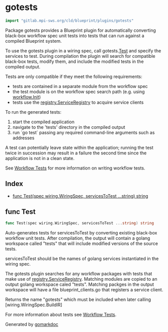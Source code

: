 <!-- Code generated by gomarkdoc. DO NOT EDIT -->

# gotests

```go
import "gitlab.mpi-sws.org/cld/blueprint/plugins/gotests"
```

Package gotests provides a Blueprint plugin for automatically converting black\-box workflow spec unit tests into tests that can run against a compiled Blueprint system.

To use the gotests plugin in a wiring spec, call gotests.[Test](<#Test>) and specify the services to test. During compilation the plugin will search for compatible black\-box tests, modify them, and include the modified tests in the compiled output.

Tests are only compatible if they meet the following requirements:

- tests are contained in a separate module from the workflow spec
- the test module is on the workflow spec search path \(e.g. using [workflow.Init](<https://github.com/Blueprint-uServices/blueprint/tree/main/plugins/workflow>)\)
- tests use the [registry.ServiceRegistry](<https://github.com/Blueprint-uServices/blueprint/tree/main/runtime/core/registry>) to acquire service clients

To run the generated tests:

1. start the compiled application
2. navigate to the 'tests' directory in the compiled output
3. run \`go test\` passing any required command\-line arguments such as addresses

A test can potentially leave state within the application; running the test twice in succession may result in a failure the second time since the application is not in a clean state.

See [Workflow Tests](<https://github.com/Blueprint-uServices/blueprint/tree/main/docs/manual/workflow_tests.md>) for more information on writing workflow tests.

## Index

- [func Test\(spec wiring.WiringSpec, servicesToTest ...string\) string](<#Test>)


<a name="Test"></a>
## func Test

```go
func Test(spec wiring.WiringSpec, servicesToTest ...string) string
```

Auto\-generates tests for servicesToTest by converting existing black\-box workflow unit tests. After compilation, the output will contain a golang workspace called "tests" that will include modified versions of the source tests.

servicesToTest should be the names of golang services instantiated in the wiring spec.

The gotests plugin searches for any workflow packages with tests that make use of [registry.ServiceRegistry](<https://github.com/Blueprint-uServices/blueprint/tree/main/runtime/core/registry>). Matching modules are copied to an output golang workspace caled "tests". Matching packges in the output workspace will have a file blueprint\_clients.go that registers a service client.

Returns the name "gotests" which must be included when later calling \[wiring.WiringSpec.BuildIR\]

For more information about tests see [Workflow Tests](<https://github.com/Blueprint-uServices/blueprint/tree/main/docs/manual/workflow_tests.md>).

Generated by [gomarkdoc](<https://github.com/princjef/gomarkdoc>)
